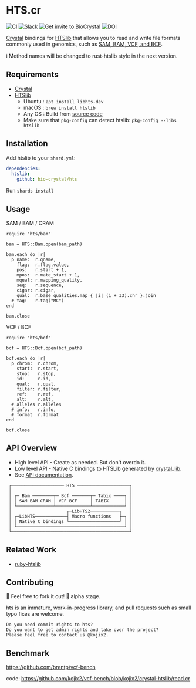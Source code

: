 # HTS.cr

[![CI](https://github.com/bio-crystal/hts/actions/workflows/ci.yml/badge.svg)](https://github.com/bio-crystal/hts/actions/workflows/ci.yml)
[![Slack](http://img.shields.io/badge/slack-bio--crystal-purple?labelColor=000000&logo=slack)](https://bio-crystal.slack.com/)
[![Get invite to BioCrystal](http://img.shields.io/badge/Get_invite_to_BioCrystal-purple?labelColor=000000&logo=slack)](https://join.slack.com/t/bio-crystal/shared_invite/zt-tas46pww-JSEloonmn3Ma5eD2~VeT_g)
[![DOI](https://zenodo.org/badge/351622305.svg)](https://zenodo.org/badge/latestdoi/351622305)

[Crystal](https://github.com/crystal-lang/crystal) bindings for [HTSlib](https://github.com/samtools/htslib) that allows you to read and write file formats commonly used in genomics, such as [SAM, BAM, VCF, and BCF](http://samtools.github.io/hts-specs/).

:information_source: Method names will be changed to rust-htslib style in the next version.

## Requirements

* [Crystal](https://crystal-lang.org)
* [HTSlib](https://github.com/samtools/htslib)
  * Ubuntu : `apt install libhts-dev`
  * macOS  : `brew install htslib`
  * Any OS : Build from [source code](https://github.com/samtools/htslib)
  * Make sure that `pkg-config` can detect htslib: `pkg-config --libs htslib`

## Installation

Add htslib to your `shard.yml`:

   ```yaml
   dependencies:
     htslib:
       github: bio-crystal/hts
   ```

Run `shards install`

## Usage

SAM / BAM / CRAM

```crystal
require "hts/bam"

bam = HTS::Bam.open(bam_path)

bam.each do |r|
  p name:  r.qname,
    flag:  r.flag.value,
    pos:   r.start + 1,
    mpos:  r.mate_start + 1,
    mqual: r.mapping_quality,
    seq:   r.sequence,
    cigar: r.cigar,
    qual:  r.base_qualities.map { |i| (i + 33).chr }.join
  # tag:   r.tag("MC")
end

bam.close
```

VCF / BCF

```crystal
require "hts/bcf"

bcf = HTS::Bcf.open(bcf_path)

bcf.each do |r|
  p chrom:  r.chrom,
    start:  r.start,
    stop:   r.stop,
    id:     r.id,
    qual:   r.qual,
    filter: r.filter,
    ref:    r.ref,
    alt:    r.alt,
  # alleles r.alleles
  # info:   r.info,
  # format  r.format
end

bcf.close
```

## API Overview

* High level API - Create as needed. But don't overdo it.
* Low level API - Native C bindings to HTSLib generated by [crystal_lib](https://github.com/crystal-lang/crystal_lib).
* See [API documentation](https://bio-crystal.github.io/hts/).

```
 ┌──────────────────── HTS ────────────────────┐
 │                                             │
 │ ┌─ Bam ────────┬─ Bcf ───────┬─ Tabix ────┐ │
 │ │ SAM BAM CRAM │ VCF BCF     │ TABIX      │ │
 │ └──────────────┴─────────────┴────────────┘ │
 │                     ┌─LibHTS2───────────┐   │
 │ ┌─LibHTS────────────┤ Macro functions   ├─┐ │
 │ │ Native C bindings └───────────────────┘ │ │
 │ └─────────────────────────────────────────┘ │
 └─────────────────────────────────────────────┘
```

## Related Work

* [ruby-htslib](https://github.com/kojix2/ruby-htslib)

## Contributing

:rocket: Feel free to fork it out! 
:hatching_chick: alpha stage.

hts is an immature, work-in-progress library, and pull requests such as small typo fixes are welcome.

    Do you need commit rights to hts?
    Do you want to get admin rights and take over the project?
    Please feel free to contact us @kojix2.

## Benchmark

https://github.com/brentp/vcf-bench

code: https://github.com/kojix2/vcf-bench/blob/kojix2/crystal-htslib/read.cr

